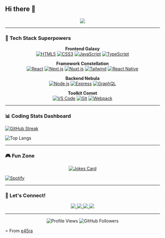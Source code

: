 ## Hi there 👋

<!--
**e45ra/e45ra** is a ✨ _special_ ✨ repository because its `README.md` (this file) appears on your GitHub profile.

Here are some ideas to get you started:

- 🔭 I’m currently working on ...
- 🌱 I’m currently learning ...
- 👯 I’m looking to collaborate on ...
- 🤔 I’m looking for help with ...
- 💬 Ask me about ...
- 📫 How to reach me: ...
- 😄 Pronouns: ...
- ⚡ Fun fact: ...
-->
<p align="center">
  <img src="https://readme-typing-svg.herokuapp.com?font=Fira+Code&size=30&duration=4000&pause=1000&color=67E8F7&center=true&vCenter=true&width=435&lines=Hey+there+%F0%9F%91%8B;I'm+a+Frontend+Wizard+%F0%9F%94%A5;Pixel+Pusher+%F0%9F%92%AA;Framework+Juggler+%F0%9F%A4%AF;Code+Alchemist+%E2%9A%94%EF%B8%8F" />
</p>

---

### 🚀 **Tech Stack Superpowers**

<div align="center">
  
**Frontend Galaxy**  
[![HTML5](https://img.shields.io/badge/-HTML5-E34F26?style=for-the-badge&logo=html5&logoColor=white)](https://developer.mozilla.org/en-US/docs/Web/HTML)
[![CSS3](https://img.shields.io/badge/-CSS3-1572B6?style=for-the-badge&logo=css3&logoColor=white)](https://developer.mozilla.org/en-US/docs/Web/CSS)
[![JavaScript](https://img.shields.io/badge/-JavaScript-F7DF1E?style=for-the-badge&logo=javascript&logoColor=black)](https://developer.mozilla.org/en-US/docs/Web/JavaScript)
[![TypeScript](https://img.shields.io/badge/-TypeScript-3178C6?style=for-the-badge&logo=typescript&logoColor=white)](https://www.typescriptlang.org/)

**Framework Constellation**  
[![React](https://img.shields.io/badge/-React-61DAFB?style=for-the-badge&logo=react&logoColor=black)](https://reactjs.org/)
[![Next.js](https://img.shields.io/badge/-Next.js-000000?style=for-the-badge&logo=next.js&logoColor=white)](https://nextjs.org/)
[![Nuxt.js](https://img.shields.io/badge/-Nuxt.js-00DC82?style=for-the-badge&logo=nuxt.js&logoColor=white)](https://nuxt.com/)
[![Tailwind](https://img.shields.io/badge/-Tailwind_CSS-06B6D4?style=for-the-badge&logo=tailwind-css&logoColor=white)](https://tailwindcss.com/)
[![React Native](https://img.shields.io/badge/-React_Native-61DAFB?style=for-the-badge&logo=react&logoColor=black)](https://reactnative.dev/)
  
**Backend Nebula**  
[![Node.js](https://img.shields.io/badge/-Node.js-339933?style=for-the-badge&logo=node.js&logoColor=white)](https://nodejs.org/)
[![Express](https://img.shields.io/badge/-Express-000000?style=for-the-badge&logo=express&logoColor=white)](https://expressjs.com/)
[![GraphQL](https://img.shields.io/badge/-GraphQL-E10098?style=for-the-badge&logo=graphql&logoColor=white)](https://graphql.org/)

**Toolkit Comet**  
[![VS Code](https://img.shields.io/badge/-VS_Code-007ACC?style=for-the-badge&logo=visual-studio-code&logoColor=white)](https://code.visualstudio.com/)
[![Git](https://img.shields.io/badge/-Git-F05032?style=for-the-badge&logo=git&logoColor=white)](https://git-scm.com/)
[![Webpack](https://img.shields.io/badge/-Webpack-8DD6F9?style=for-the-badge&logo=webpack&logoColor=black)](https://webpack.js.org/)
  
</div>

---

### 📊 **Coding Stats Dashboard**

<!-- GitHub Stats with dynamic gradient -->
[![GitHub Streak](https://streak-stats.demolab.com?user=e45ra&theme=react&background=0D1117&border=67E8F7&dates=67E8F7)](https://git.io/streak-stats)

![Top Langs](https://github-readme-stats.vercel.app/api/top-langs/?username=e45ra&layout=compact&theme=react&bg_color=0D1117&title_color=67E8F7&text_color=FFFFFF)

---

### 🎮 **Fun Zone**

<!-- Random Dev Joke -->
<p align="center">
  <a href="https://readme-jokes.vercel.app">
    <img src="https://readme-jokes.vercel.app/api?bgColor=%230D1117&textColor=%2367E8F7&aColor=%2367E8F7&borderColor=%2367E8F7" alt="Jokes Card" />
  </a>
</p>

<!-- Spotify currently playing -->
[![Spotify](https://spotify-readme-cyan.vercel.app/api/spotify?background_color=0D1117&border_color=67E8F7)](https://open.spotify.com/user/YOUR_SPOTIFY_ID)

---

### 🚨 **Let's Connect!**

<p align="center">
  <a href="https://github.com/e45ra">
    <img src="https://img.shields.io/badge/-GitHub-181717?style=for-the-badge&logo=github&logoColor=white" />
  </a>
  <a href="https://linkedin.com/in/YOUR_LINKEDIN">
    <img src="https://img.shields.io/badge/-LinkedIn-0A66C2?style=for-the-badge&logo=linkedin&logoColor=white" />
  </a>
  <a href="mailto:rfana062@gmail.com">
    <img src="https://img.shields.io/badge/-Email-EA4335?style=for-the-badge&logo=gmail&logoColor=white" />
  </a>
   <a href="https://t.me/e45ra">
    <img src="https://img.shields.io/badge/-telegram-181717?style=for-the-badge&logo=github&logoColor=white" />
  </a>
</p>

---

<p align="center">
  <img src="https://komarev.com/ghpvc/?username=YOUR_USERNAME&color=67E8F7&style=flat-square" alt="Profile Views" />
  <img src="https://img.shields.io/github/followers/YOUR_USERNAME?label=Follow&style=social&color=67E8F7" alt="GitHub Followers" />
</p>

⭐️ From [e45ra](https://github.com/e45ra)
